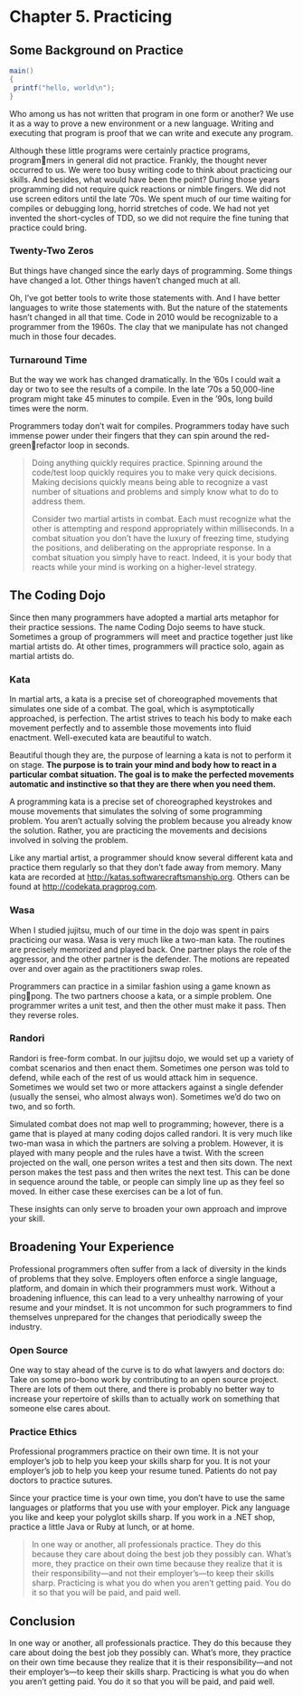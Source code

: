 # Chapter 5. Practicing

## 

## Some Background on Practice

```java
main()
{
 printf("hello, world\n");
}
```

Who among us has not written that program in one form or another? We use it as a way to prove a new environment or a new language. Writing and executing that program is proof that we can write and execute any program.

Although these little programs were certainly practice programs, programmers in general did not practice. Frankly, the thought never occurred to us. 
We were too busy writing code to think about practicing our skills. And besides, what would have been the point? During those years programming did not require quick reactions or nimble fingers. We did not use screen editors until the late ’70s. We spent much of our time waiting for compiles or debugging long, horrid stretches of code. We had not yet invented the short-cycles of TDD, so we did not require the fine tuning that practice could bring.

### Twenty-Two Zeros

But things have changed since the early days of programming. Some things have changed a lot. Other things haven’t changed much at all.

Oh, I’ve got better tools to write those statements with. And I have better languages to write those statements with. But the nature of the statements hasn’t changed in all that time. Code in 2010 would be recognizable to a programmer from the 1960s. The clay that we manipulate has not changed much in those four decades.

### Turnaround Time

But the way we work has changed dramatically. In the ’60s I could wait a day or two to see the results of a compile. In the late ’70s a 50,000-line program might take 45 minutes to compile. Even in the ’90s, long build times were the norm.

Programmers today don’t wait for compiles. Programmers today have such immense power under their fingers that they can spin around the red-greenrefactor loop in seconds.

> Doing anything quickly requires practice. Spinning around the code/test loop quickly requires you to make very quick decisions. Making decisions quickly means being able to recognize a vast number of situations and problems and simply know what to do to address them.
> 
> Consider two martial artists in combat. Each must recognize what the other is attempting and respond appropriately within milliseconds. In a combat situation you don’t have the luxury of freezing time, studying the positions, and deliberating on the appropriate response. In a combat situation you simply have to react. Indeed, it is your body that reacts while your mind is working on a higher-level strategy.

## 

## The Coding Dojo

Since then many programmers have adopted a martial arts metaphor for their practice sessions. The name Coding Dojo seems to have stuck. Sometimes a group of programmers will meet and practice together just like martial artists do. At other times, programmers will practice solo, again as martial artists do.

### Kata

In martial arts, a kata is a precise set of choreographed movements that simulates one side of a combat. The goal, which is asymptotically approached, is perfection. The artist strives to teach his body to make each movement perfectly and to assemble those movements into fluid enactment. Well-executed kata are beautiful to watch.

Beautiful though they are, the purpose of learning a kata is not to perform it on stage. **The purpose is to train your mind and body how to react in a particular combat situation. The goal is to make the perfected movements automatic and instinctive so that they are there when you need them.**

A programming kata is a precise set of choreographed keystrokes and mouse movements that simulates the solving of some programming problem. You aren’t actually solving the problem because you already know the solution. Rather, you are practicing the movements and decisions involved in solving the problem.

Like any martial artist, a programmer should know several different kata and practice them regularly so that they don’t fade away from memory. Many kata are recorded at http://katas.softwarecraftsmanship.org. Others can be found at http://codekata.pragprog.com.

### Wasa

When I studied jujitsu, much of our time in the dojo was spent in pairs practicing our wasa. Wasa is very much like a two-man kata. The routines are precisely memorized and played back. One partner plays the role of the aggressor, and the other partner is the defender. The motions are repeated over and over again as the practitioners swap roles.

Programmers can practice in a similar fashion using a game known as pingpong. The two partners choose a kata, or a simple problem. One programmer writes a unit test, and then the other must make it pass. Then they reverse roles.

### Randori

Randori is free-form combat. In our jujitsu dojo, we would set up a variety of combat scenarios and then enact them. Sometimes one person was told to defend, while each of the rest of us would attack him in sequence. Sometimes we would set two or more attackers against a single defender (usually the sensei, who almost always won). Sometimes we’d do two on two, and so forth.

Simulated combat does not map well to programming; however, there is a game that is played at many coding dojos called randori. It is very much like two-man wasa in which the partners are solving a problem. However, it is played with many people and the rules have a twist. With the screen projected on the wall, one person writes a test and then sits down. The next person makes the test pass and then writes the next test. This can be done in sequence around the table, or people can simply line up as they feel so moved. In either case these exercises can be a lot of fun.

These insights can only serve to broaden your own approach and improve your skill.

## 

## Broadening Your Experience

Professional programmers often suffer from a lack of diversity in the kinds of problems that they solve. Employers often enforce a single language, platform, and domain in which their programmers must work. Without a broadening influence, this can lead to a very unhealthy narrowing of your resume and your mindset. It is not uncommon for such programmers to find themselves unprepared for the changes that periodically sweep the industry.

### Open Source

One way to stay ahead of the curve is to do what lawyers and doctors do: Take on some pro-bono work by contributing to an open source project. There are lots of them out there, and there is probably no better way to increase your repertoire of skills than to actually work on something that someone else cares about.

### Practice Ethics

Professional programmers practice on their own time. It is not your employer’s job to help you keep your skills sharp for you. It is not your employer’s job to help you keep your resume tuned. Patients do not pay doctors to practice sutures.

Since your practice time is your own time, you don’t have to use the same languages or platforms that you use with your employer. Pick any language you like and keep your polyglot skills sharp. If you work in a .NET shop, practice a little Java or Ruby at lunch, or at home.

> In one way or another, all professionals practice. They do this because they care about doing the best job they possibly can. What’s more, they practice on  their own time because they realize that it is their responsibility—and not their employer’s—to keep their skills sharp. Practicing is what you do when you aren’t getting paid. You do it so that you will be paid, and paid well.



## Conclusion

In one way or another, all professionals practice. They do this because they care about doing the best job they possibly can. What’s more, they practice on their own time because they realize that it is their responsibility—and not their employer’s—to keep their skills sharp. Practicing is what you do when you aren’t getting paid. You do it so that you will be paid, and paid well.
